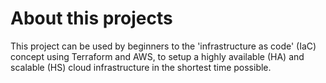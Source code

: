 <h1>About this projects</h1>

This project can be used by beginners to the 'infrastructure as code' (IaC) concept using Terraform and AWS, to setup a highly available (HA) and scalable (HS) cloud infrastructure in the shortest time possible.
